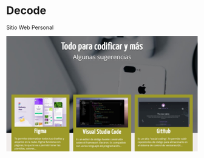 # Decode
Sitio Web Personal

![Portada de la web](https://github.com/mgalim/decode/blob/main/images/cover.jpg)
